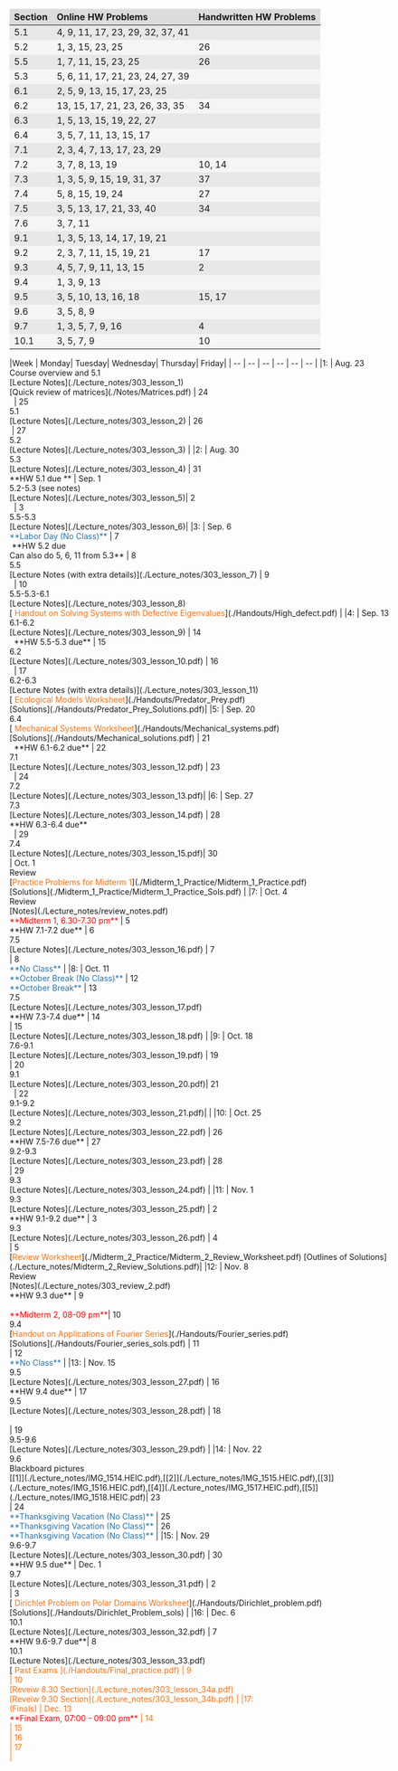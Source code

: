 
<style>
.heatMap {
    width: 140%;
    text-align: left;
}
.heatMap th {
background: gainsboro;
word-wrap: break-word;
text-align: left;
border-color: whitesmoke;
}
.heatMap tr:nth-child(1) { background: lightgray; }
.heatMap tr:nth-child(even) { background: whitesmoke; }
.heatMap tr:nth-child(odd) { background: #E8E8E8; }
</style>



<div class="heatMap">

| Section | Online HW Problems | Handwritten HW Problems|
| -----------------| -------------------------| -----------------------------|
| 5.1 						| 4, 9, 11, 17, 23, 29, 32, 37, 41| 																|
| 5.2 						| 1, 3, 15, 23, 25 				|				26									|
| 5.5 						| 1, 7, 11, 15, 23, 25    |					26											|
| 5.3 						| 5, 6, 11, 17, 21, 23, 24, 27, 39 | 												|
| 6.1 						| 2, 5, 9, 13, 15, 17, 23, 25 		| 												|
| 6.2 						| 13, 15, 17, 21, 23, 26, 33, 35   |	34							|
| 6.3 						| 1, 5, 13, 15, 19, 22, 27 				| 												|
| 6.4 						| 3, 5, 7, 11, 13, 15, 17 				| 												|
| 7.1 			   		| 2, 3, 4, 7, 13, 17, 23, 29 				|													|
| 7.2 					| 3, 7, 8, 13, 19 |					10, 14	|
| 7.3 					| 1, 3, 5, 9, 15, 19, 31, 37 |		37									|
| 7.4 					| 5, 8, 15, 19, 24 |						27					|
| 7.5 					| 3, 5, 13, 17, 21, 33, 40 |			34								|
| 7.6 					| 3, 7, 11 |													|
| 9.1 					| 	1, 3, 5, 13, 14, 17, 19, 21	|													|
| 9.2 					| 2, 3, 7, 11, 15, 19, 21 |						17					|
| 9.3 					| 4, 5, 7, 9, 11, 13, 15 |						2						|
| 9.4 					| 1, 3, 9, 13 |													|
| 9.5 					| 3, 5, 10, 13, 16, 18 |					15, 17						|
| 9.6 					| 3, 5, 8, 9 |													|
| 9.7 					| 1, 3, 5, 7, 9, 16 |						4						|
| 10.1 					| 3, 5, 7, 9 |								10				|


</div>


<div class="heatMap">
|Week  | Monday| Tuesday| Wednesday| Thursday| Friday|  
| --  |     --      |     --      |     --      |     --      |     --      |
|1:  | Aug. 23 <br />  Course overview and 5.1  <br /> [Lecture Notes](./Lecture_notes/303_lesson_1) <br /> [Quick review of matrices](./Notes/Matrices.pdf) | 24 <br />  &nbsp; | 25 <br />  5.1 <br /> [Lecture Notes](./Lecture_notes/303_lesson_2) | 26 <br />  &nbsp;| 27 <br />  5.2 <br />  [Lecture Notes](./Lecture_notes/303_lesson_3) | 
|2:  | Aug. 30 <br /> 5.3  <br />  [Lecture Notes](./Lecture_notes/303_lesson_4) | 31 <br /> **HW 5.1 due ** | Sep. 1 <br />   5.2-5.3 (see notes) <br /> [Lecture Notes](./Lecture_notes/303_lesson_5)| 2 <br /> &nbsp; | 3 <br /> 5.5-5.3  <br />  [Lecture Notes](./Lecture_notes/303_lesson_6)| 
|3:  | Sep. 6 <br />  <font color = #2874A6> **Labor Day (No Class)** </font>  | 7 <br /> &nbsp;**HW 5.2 due <br/>Can also do 5, 6, 11 from 5.3** | 8 <br />  5.5<br/> [Lecture Notes (with extra details)](./Lecture_notes/303_lesson_7) | 9 <br /> &nbsp; | 10 <br /> 5.5-5.3-6.1 <br/> [Lecture Notes](./Lecture_notes/303_lesson_8) <br/> [ <font color = F67313>Handout on Solving Systems with Defective Eigenvalues</font>](./Handouts/High_defect.pdf) | 
|4:  | Sep. 13 <br />   6.1-6.2 <br/> [Lecture Notes](./Lecture_notes/303_lesson_9)  | 14 <br /> &nbsp; **HW 5.5-5.3 due**  | 15 <br />  6.2 <br/> [Lecture Notes](./Lecture_notes/303_lesson_10.pdf)  | 16 <br /> &nbsp; | 17 <br />   6.2-6.3  <br />  [Lecture Notes (with extra details)](./Lecture_notes/303_lesson_11) <br/> [ <font color = F67313>Ecological Models Worksheet</font>](./Handouts/Predator_Prey.pdf) <br /> [Solutions](./Handouts/Predator_Prey_Solutions.pdf)| 
|5:  | Sep. 20 <br /> 6.4 <br/> [ <font color = F67313>Mechanical Systems Worksheet</font>](./Handouts/Mechanical_systems.pdf)<br /> [Solutions](./Handouts/Mechanical_solutions.pdf) | 21 <br /> &nbsp; **HW 6.1-6.2 due** | 22 <br/> 7.1 <br/> [Lecture Notes](./Lecture_notes/303_lesson_12.pdf)   | 23 <br /> &nbsp; | 24 <br />  7.2 <br/> [Lecture Notes](./Lecture_notes/303_lesson_13.pdf)| 
|6:  | Sep. 27 <br />  7.3 <br/> [Lecture Notes](./Lecture_notes/303_lesson_14.pdf) | 28 <br />  **HW 6.3-6.4 due**  <br /> &nbsp;   | 29 <br />  7.4  <br/> [Lecture Notes](./Lecture_notes/303_lesson_15.pdf)| 30 <br />   | Oct. 1 <br />  Review <br />  [<font color = F67313>Practice Problems for Midterm 1</font>](./Midterm_1_Practice/Midterm_1_Practice.pdf) <br/>  [Solutions](./Midterm_1_Practice/Midterm_1_Practice_Sols.pdf) | 
|7:  | Oct. 4 <br />Review <br/>[Notes](./Lecture_notes/review_notes.pdf) <br/> <font color = 'red'> **Midterm 1, 6.30-7.30 pm** </font>  | 5 <br /> **HW 7.1-7.2 due** | 6 <br /> 7.5<br/> [Lecture Notes](./Lecture_notes/303_lesson_16.pdf) | 7 <br />  | 8 <br />  <font color = #2874A6> **No Class** </font> | 
|8:  | Oct. 11 <br />  <font color = #2874A6> **October Break (No Class)** </font>  | 12 <br/> <font color = #2874A6> **October Break**  </font>  | 13 <br /> 7.5 <br/> [Lecture Notes](./Lecture_notes/303_lesson_17.pdf) <br/> **HW 7.3-7.4 due**   | 14 <br />  | 15 <br />  [Lecture Notes](./Lecture_notes/303_lesson_18.pdf) | 
|9:  | Oct. 18 <br /> 7.6-9.1 <br/> [Lecture Notes](./Lecture_notes/303_lesson_19.pdf)  | 19 <br />   | 20 <br />  9.1 <br/> [Lecture Notes](./Lecture_notes/303_lesson_20.pdf)| 21 <br />  &nbsp;  | 22 <br />   9.1-9.2 <br/> [Lecture Notes](./Lecture_notes/303_lesson_21.pdf)| | 
|10:  | Oct. 25 <br />9.2 <br/>[Lecture Notes](./Lecture_notes/303_lesson_22.pdf)  | 26 <br /> **HW 7.5-7.6 due**  | 27 <br /> 9.2-9.3 <br/>  [Lecture Notes](./Lecture_notes/303_lesson_23.pdf)   | 28 <br />  | 29 <br /> 9.3 <br/> [Lecture Notes](./Lecture_notes/303_lesson_24.pdf)    | 
|11:  | Nov. 1 <br />  9.3 <br/> [Lecture Notes](./Lecture_notes/303_lesson_25.pdf)    | 2 <br /> **HW 9.1-9.2 due**  | 3 <br />  9.3 <br/> [Lecture Notes](./Lecture_notes/303_lesson_26.pdf)   | 4 <br />  | 5 <br />  [<font color = F67313>Review Worksheet</font>](./Midterm_2_Practice/Midterm_2_Review_Worksheet.pdf) [Outlines of Solutions](./Lecture_notes/Midterm_2_Review_Solutions.pdf)| 
|12:  | Nov. 8 <br /> Review <br/> [Notes](./Lecture_notes/303_review_2.pdf) <br/> **HW 9.3 due**  | 9 <br /> <br /> <font color = 'red'> **Midterm 2, 08-09 pm**</font>| 10 <br /> 9.4<br/> [<font color = F67313>Handout on Applications of Fourier Series</font>](./Handouts/Fourier_series.pdf) <br/> [Solutions](./Handouts/Fourier_series_sols.pdf)  | 11 <br />  | 12 <br />  <font color = #2874A6> **No Class** </font>   | 
|13:  | Nov. 15 <br />   9.5 <br/>[Lecture Notes](./Lecture_notes/303_lesson_27.pdf) | 16 <br /> **HW 9.4 due**  | 17 <br /> 9.5 <br/>[Lecture Notes](./Lecture_notes/303_lesson_28.pdf) | 18 <br />  <br />  | 19 <br />  9.5-9.6 <br/>[Lecture Notes](./Lecture_notes/303_lesson_29.pdf)  | 
|14:  | Nov. 22 <br /> 9.6 <br/> Blackboard pictures <br/> [[1]](./Lecture_notes/IMG_1514.HEIC.pdf),[[2]](./Lecture_notes/IMG_1515.HEIC.pdf),[[3]](./Lecture_notes/IMG_1516.HEIC.pdf),[[4]](./Lecture_notes/IMG_1517.HEIC.pdf),[[5]](./Lecture_notes/IMG_1518.HEIC.pdf)| 23 <br />  | 24 <br /> <font color = #2874A6> **Thanksgiving Vacation (No Class)** </font>  | 25 <br /> <font color = #2874A6> **Thanksgiving Vacation (No Class)** </font>  | 26 <br /> <font color = #2874A6> **Thanksgiving Vacation (No Class)** </font>   | 
|15:  | Nov. 29 <br />9.6-9.7 <br/>[Lecture Notes](./Lecture_notes/303_lesson_30.pdf)    | 30 <br /> **HW 9.5 due** | Dec. 1 <br /> 9.7 <br/>[Lecture Notes](./Lecture_notes/303_lesson_31.pdf)  | 2 <br />  | 3 <br />   [ <font color = F67313>Dirichlet Problem on Polar Domains Worksheet</font>](./Handouts/Dirichlet_problem.pdf) <br/> [Solutions](./Handouts/Dirichlet_Problem_sols) | 
|16:  | Dec. 6 <br /> 10.1 <br/>[Lecture Notes](./Lecture_notes/303_lesson_32.pdf) | 7 <br /> **HW 9.6-9.7 due**| 8 <br /> 10.1 <br /> [Lecture Notes](./Lecture_notes/303_lesson_33.pdf)<br/> [<font color = F67313> Past Exams <font/>](./Handouts/Final_practice.pdf) | 9 <br />  | 10 <br />  [Reveiw 8.30 Section](./Lecture_notes/303_lesson_34a.pdf)<br />  [Reveiw 9.30 Section](./Lecture_notes/303_lesson_34b.pdf) | 
|17: <br />(Finals)  | Dec. 13 <br /> <font color = 'red'> **Final Exam, 07:00 - 09:00 pm** </font>  | 14 <br />  | 15 <br />  | 16 <br />  | 17 <br />   | 
</div>


